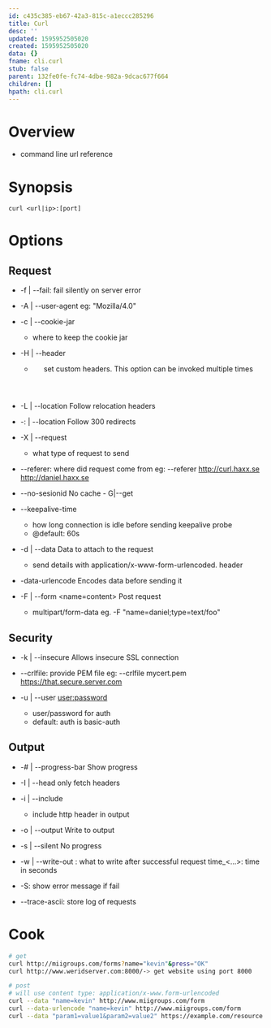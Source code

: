 ```yaml
---
id: c435c385-eb67-42a3-815c-a1eccc285296
title: Curl
desc: ''
updated: 1595952505020
created: 1595952505020
data: {}
fname: cli.curl
stub: false
parent: 132fe0fe-fc74-4dbe-982a-9dcac677f664
children: []
hpath: cli.curl
---
```

# Overview
- command line url reference

# Synopsis
```
curl <url|ip>:[port]
```

# Options

## Request

- -f | --fail: fail silently on server error

- -A | --user-agent <agent string>
    eg: "Mozilla/4.0"

- -c | --cookie-jar <filename>
    - where to keep the cookie jar
    
- -H | --header <header>
    - set custom headers. This option can be invoked multiple times

- -L | --location
    Follow relocation headers

- -: | --location
    Follow 300 redirects

- -X | --request <cmd>
    - what type of request to send

- --referer: where did request come from
    eg: --referer http://curl.haxx.se http://daniel.haxx.se

- --no-sesionid
    No cache
        - G|--get

- --keepalive-time <seconds>
    - how long connection is idle before sending keepalive probe
    - @default: 60s

- -d | --data <data>
    Data to attach to the request
    - send details with application/x-www-form-urlencoded. header

- -data-urlencode <data>
    Encodes data before sending it

- -F | --form <name=content>
    Post request
    - multipart/form-data
        eg.
            -F "name=daniel;type=text/foo"

## Security
- -k | --insecure
    Allows insecure SSL connection

- --crlfile: provide PEM file
    eg: --crlfile mycert.pem https://that.secure.server.com

- -u | --user <user:password>
    - user/password for auth
    - default: auth is basic-auth


## Output

- -# | --progress-bar
    Show progress

- -I | --head
    only fetch headers

- -i | --include
    - include http header in output

- -o | --output <file>
    Write to output

- -s | --silent
    No progress

- -w | --write-out <format> : what to write after successful request
    time_<...>: time in seconds

- -S: show error message if fail

- --trace-ascii: store log of requests

# Cook

```sh
# get
curl http://miigroups.com/forms?name="kevin"&press="OK"
curl http://www.weridserver.com:8000/-> get website using port 8000

# post
# will use content type: application/x-www.form-urlencoded
curl --data "name=kevin" http://www.miigroups.com/form
curl --data-urlencode "name=kevin" http://www.miigroups.com/form
curl --data "param1=value1&param2=value2" https://example.com/resource.cgi
```
